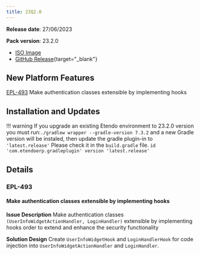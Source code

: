 ```yaml
---
title: 23Q2.0
---
```


**Release date**: 27/06/2023

**Pack version**: 23.2.0

- [ISO Image](https://etendo-appliances.s3.eu-west-1.amazonaws.com/etendo/iso/etendo-23Q2.0.iso)
- [GitHub Release](https://github.com/etendosoftware/etendo_core/releases/tag/23.2.0){target="\_blank"}

## New Platform Features

[EPL-493](#epl-493) Make authentication classes extensible by implementing hooks

## Installation and Updates

!!! warning
    If you upgrade an existing Etendo environment to 23.2.0 version you must run:`./gradlew wrapper --gradle-version 7.3.2` and a new Gradle version will be instaled, then update the gradle plugin-in to `'latest.release'`
    Please check it in the `build.gradle` file.
    `id 'com.etendoerp.gradleplugin' version 'latest.release'`

## Details

### EPL-493
#### Make authentication classes extensible by implementing hooks

**Issue Description**
Make authentication classes `(UserInfoWidgetActionHandler, LoginHandler)` extensible by implementing hooks order to extend and enhance the security functionality

**Solution Design**
Create `UserInfoWidgetHook` and `LoginHandlerHook` for code injection into `UserInfoWidgetActionHandler` and `LoginHandler`.